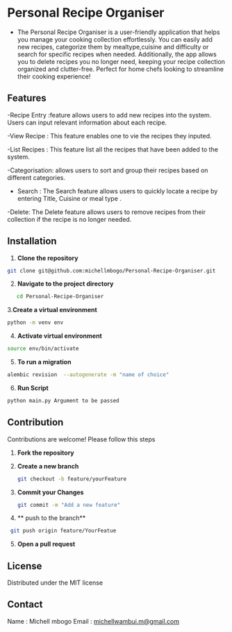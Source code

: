 # Personal Recipe Organiser
- The Personal Recipe Organiser is a user-friendly application that helps you manage your cooking collection effortlessly. You can easily add new recipes, categorize them by mealtype,cuisine and difficulty or  search for specific recipes when needed. Additionally, the app allows you to delete recipes you no longer need, keeping your recipe collection organized and clutter-free. Perfect for home chefs looking to streamline their cooking experience!

## Features
-Recipe Entry :feature allows users to add new recipes into the system. Users can input relevant information about each recipe.

-View Recipe : This feature enables one to vie the recipes they inputed.

-List Recipes : This feature list all the recipes that have been added to the system.

-Categorisation: allows users to sort and group their recipes based on different categories. 

- Search : The Search feature allows users to quickly locate a recipe by entering Title, Cuisine or meal type .

-Delete: The Delete feature allows users to remove recipes from their collection if the recipe is no longer needed.
## Installation
1. **Clone the repository**
~~~bash
git clone git@github.com:michellmbogo/Personal-Recipe-Organiser.git
~~~
2. **Navigate to the project directory**
~~~bash
   cd Personal-Recipe-Organiser
~~~

3.**Create a virtual environment**
~~~bash
python -m venv env
~~~

4. **Activate virtual environment**
~~~bash
source env/bin/activate
~~~

5. **To run a migration**
~~~bash
alembic revision  --autogenerate -m "name of choice"
~~~

6. **Run  Script**
~~~bash
python main.py Argument to be passed
~~~



## Contribution
Contributions are welcome! Please follow this steps
1. **Fork the repository**

2. **Create a new branch**
   ~~~bash
   git checkout -b feature/yourFeature
   ~~~
3. **Commit your Changes**
   ~~~bash
   git commit -m "Add a new feature"
   ~~~
4. ** push to the branch**
  ~~~bash
   git push origin feature/YourFeatue
   ~~~
5. **Open a pull request**

## License

Distributed under the MIT license

## Contact

Name : Michell mbogo
Email : michellwambui.m@gmail.com














